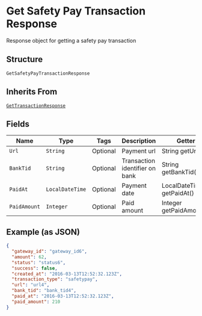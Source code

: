 
# Get Safety Pay Transaction Response

Response object for getting a safety pay transaction

## Structure

`GetSafetyPayTransactionResponse`

## Inherits From

[`GetTransactionResponse`](../../doc/models/get-transaction-response.md)

## Fields

| Name | Type | Tags | Description | Getter | Setter |
|  --- | --- | --- | --- | --- | --- |
| `Url` | `String` | Optional | Payment url | String getUrl() | setUrl(String url) |
| `BankTid` | `String` | Optional | Transaction identifier on bank | String getBankTid() | setBankTid(String bankTid) |
| `PaidAt` | `LocalDateTime` | Optional | Payment date | LocalDateTime getPaidAt() | setPaidAt(LocalDateTime paidAt) |
| `PaidAmount` | `Integer` | Optional | Paid amount | Integer getPaidAmount() | setPaidAmount(Integer paidAmount) |

## Example (as JSON)

```json
{
  "gateway_id": "gateway_id6",
  "amount": 62,
  "status": "status6",
  "success": false,
  "created_at": "2016-03-13T12:52:32.123Z",
  "transaction_type": "safetypay",
  "url": "url4",
  "bank_tid": "bank_tid4",
  "paid_at": "2016-03-13T12:52:32.123Z",
  "paid_amount": 210
}
```

